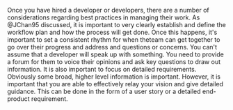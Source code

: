 Once you have hired a developer or developers, there are a number of considerations regarding best practices in managing their work.
As @JChan95 discussed, it is important to very clearly establish and define the workflow plan and how the process will get done. Once this happens, it's important to set a consistent rhythm for when theteam can get together to go over their progress and address and questions or concerns. You can't assume that a developer will speak up with something. You need to provide a forum for them to voice their opinions and ask key questions to draw out information.
It is also important to focus on detailed requirements. Obviously some broad, higher level information is important. However, it is important that you are able to effectively relay your vision and give detailed guidance. This can be done in the form of a user story or a detailed end-product requirement.
